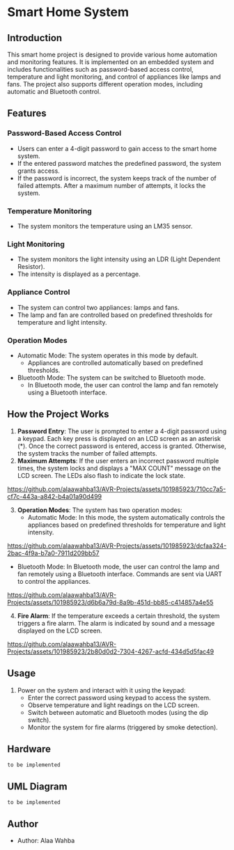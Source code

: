 # Smart Home System 

## Introduction
This smart home project is designed to provide various home automation and monitoring features. It is implemented on an embedded system and includes functionalities such as password-based access control, temperature and light monitoring, and control of appliances like lamps and fans. The project also supports different operation modes, including automatic and Bluetooth control.

## Features
### Password-Based Access Control
- Users can enter a 4-digit password to gain access to the smart home system.
- If the entered password matches the predefined password, the system grants access.
- If the password is incorrect, the system keeps track of the number of failed attempts. After a maximum number of attempts, it locks the system.

### Temperature Monitoring
- The system monitors the temperature using an LM35 sensor.

### Light Monitoring
- The system monitors the light intensity using an LDR (Light Dependent Resistor).
- The intensity is displayed as a percentage.

### Appliance Control
- The system can control two appliances: lamps and fans.
- The lamp and fan are controlled based on predefined thresholds for temperature and light intensity.

### Operation Modes
- Automatic Mode: The system operates in this mode by default.
  - Appliances are controlled automatically based on predefined thresholds.
- Bluetooth Mode: The system can be switched to Bluetooth mode.
  - In Bluetooth mode, the user can control the lamp and fan remotely using a Bluetooth interface.

## How the Project Works
1. **Password Entry**: The user is prompted to enter a 4-digit password using a keypad. Each key press is displayed on an LCD screen as an asterisk (*). Once the correct password is entered, access is granted. Otherwise, the system tracks the number of failed attempts.
2. **Maximum Attempts**: If the user enters an incorrect password multiple times, the system locks and displays a "MAX COUNT" message on the LCD screen. The LEDs also flash to indicate the lock state.


https://github.com/alaawahba13/AVR-Projects/assets/101985923/710cc7a5-cf7c-443a-a842-b4a01a90d499


3. **Operation Modes**: The system has two operation modes:
   - Automatic Mode: In this mode, the system automatically controls the appliances based on predefined thresholds for temperature and light intensity.
     

https://github.com/alaawahba13/AVR-Projects/assets/101985923/dcfaa324-2bac-4f9a-b7a0-7911d209bb57


   - Bluetooth Mode: In Bluetooth mode, the user can control the lamp and fan remotely using a Bluetooth interface. Commands are sent via UART to control the appliances.


https://github.com/alaawahba13/AVR-Projects/assets/101985923/d6b6a79d-8a9b-451d-bb85-c414857a4e55


4. **Fire Alarm**: If the temperature exceeds a certain threshold, the system triggers a fire alarm. The alarm is indicated by sound and a message displayed on the LCD screen.


https://github.com/alaawahba13/AVR-Projects/assets/101985923/2b80d0d2-7304-4267-acfd-434d5d5fac49



## Usage
1. Power on the system and interact with it using the keypad:
   - Enter the correct password using keypad to access the system.
   - Observe temperature and light readings on the LCD screen.
   - Switch between automatic and Bluetooth modes (using the dip switch).
   - Monitor the system for fire alarms (triggered by smoke detection).
  
 ## Hardware 
 
    to be implemented
    
 ## UML Diagram
    to be implemented
    
## Author
- Author: Alaa Wahba
